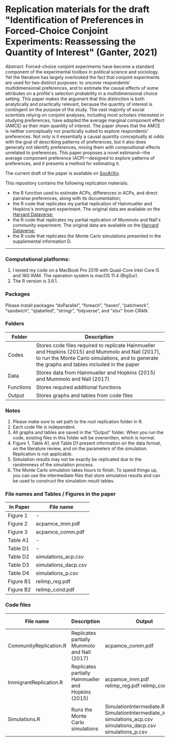 # Replication materials for the draft "Identification of Preferences in Forced-Choice Conjoint Experiments: Reassessing the Quantity of Interest" (Ganter, 2021)

*Abstract.* Forced-choice conjoint experiments have become a standard component of the experimental toolbox in political science and sociology. Yet the literature has largely overlooked the fact that conjoint experiments are used for two distinct purposes: to uncover respondents' multidimensional preferences, and to estimate the causal effects of some attributes on a profile's selection probability in a multidimensional choice setting. This paper makes the argument that this distinction is both analytically and practically relevant, because the quantity of interest is contingent on the purpose of the study. The vast majority of social scientists relying on conjoint analyses, including most scholars interested in studying preferences, have adopted the average marginal component effect (AMCE) as their main quantity of interest. The paper shows that the AMCE is neither conceptually nor practically suited to explore respondents' preferences. Not only is it essentially a causal quantity conceptually at odds with the goal of describing patterns of preferences, but it also does generally not identify preferences, mixing them with compositional effects unrelated to preferences. This paper proposes a novel estimand&mdash;the average component preference (ACP)&mdash;designed to explore patterns of preferences, and it presents a method for estimating it.

The current draft of the paper is available on [SocArXiv](https://osf.io/preprints/socarxiv/e638u/).

This repository contains the following replication materials:
* the R function used to estimate ACPs, differences in ACPs, and direct pairwise preferences, along with its documentation;
* the R code that replicates my partial replication of Hainmueller and Hopkins's immigrant experiment. The original data are available on the [Harvard Dataverse](https://dataverse.harvard.edu/dataset.xhtml?persistentId=doi:10.7910/DVN/THJYQR);
* the R code that replicates my partial replication of Mummolo and Nall's community experiment. The original data are available on the [Harvard Dataverse](https://dataverse.harvard.edu/dataset.xhtml?persistentId=doi:10.7910/DVN/EDGRDC);
* the R code that replicates the Monte Carlo simulations presented in the supplemental information D.

***

### Computational platforms:

1. I tested my code on a MacBook Pro 2019 with Quad-Core Intel Core i5 and 16G RAM. The operation system is macOS 11.4 (BigSur).
2. The R version is 3.6.1.

### Packages

Please install packages “doParallel”, “foreach”, “haven”, “patchwork”, “sandwich”, “sjlabelled”, “stringr”, “tidyverse”, and “xlsx” from CRAN.

### Folders

| **Folder** | **Description** |
| ---------- | --------------- |
| Codes | Stores code files required to replicate Hainmueller and Hopkins (2015) and Mummolo and Nall (2017), to run the Monte Carlo simulations, and to generate the graphs and tables included in the paper |
| Data | Stores data from Hainmueller and Hopkins (2015) and Mummolo and Nall (2017) |
| Functions | Stores required additional functions |
| Output | Stores graphs and tables from code files |

### Notes

1. Please make sure to set path to the root replication folder in R.
2. Each code file is independent.
3. All graphs and tables are saved in the “Output” folder. When you run the code, existing files in
this folder will be overwritten, which is normal.
4. Figure 1, Table A1, and Table D1 present information on the data format, on the literature review,
and on the parameters of the simulation. Replication is not applicable.
5. Simulation results may not be exactly be replicated due to the randomness of the simulation
process.
6. The Monte Carlo simulation takes hours to finish. To speed things up, you can use the
intermediate files that store simulation results and can be used to construct the simulation result tables.

### File names and Tables / Figures in the paper

| **In Paper** | **File name**|
| --- | --- |
| Figure 1 | - |
| Figure 2 | acpamce_imm.pdf |
| Figure 3 | acpamce_comm.pdf |
| Table A1 | - |
| Table D1 | - |
| Table D2 | simulations_acp.csv |
| Table D3 | simulations_dacp.csv |
| Table D4 | simulations_p.csv |
| Figure B1 | relimp_reg.pdf |
| Figure B2 | relimp_cond.pdf |

### Code files

| **File name** | **Description** | **Output** | **Execution time**|
| --- | --- | --- | --- |
| CommunityReplication.R | Replicates partially Mummolo and Nall (2017) | acpamce_comm.pdf | Minutes |
| ImmigrantReplication.R | Replicates partially Hainmueller and Hopkins (2015) | acpamce_imm.pdf relimp_reg.pdf relimp_cond.pdf | Minutes |
| Simulations.R | Runs the Monte Carlo simulations | SimulationIntermediate.RData SimulationIntermediate_int.RData simulations_acp.csv simulations_dacp.csv simulations_p.csv | Hours |
